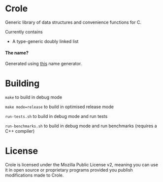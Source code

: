 # Crole
Generic library of data structures and convenience functions for C.

Currently contains
  * A type-generic doubly linked list

#### The name?
Generated using [this](http://mrsharpoblunto.github.io/foswig.js) name generator.

# Building
`make` to build in debug mode

`make mode=release` to build in optimised release mode

`run-tests.sh` to build in debug mode and run tests

`run-benchmarks.sh` to build in debug mode and run benchmarks (requires a C++ compiler)

# License
Crole is licensed under the Mozilla Public License v2, meaning you can use it in open source or proprietary programs provided you publish modifications made to Crole.
